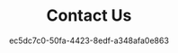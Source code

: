 ---
id: c7319f63-8a35-4d7c-8679-8c9031bdd7c2
blueprint: page
title: 'Contact Us'
author: ec5dc7c0-50fa-4423-8edf-a348afa0e863
updated_by: 86c56b85-8c8a-4d59-a3f2-b1a063d0ebbf
updated_at: 1665161955
template: form
---